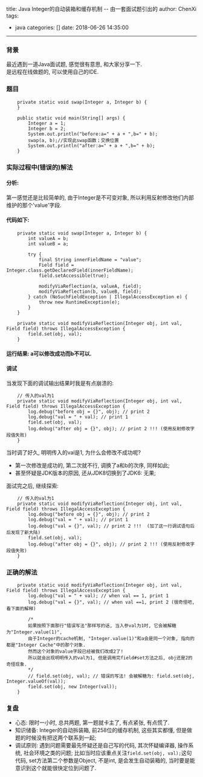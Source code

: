 title: Java Integer的自动装箱和缓存机制 -- 由一套面试题引出的
author: ChenXi
tags:
  - java
categories: []
date: 2018-06-26 14:35:00
---
### 背景
最近遇到一道Java面试题, 感觉很有意思, 和大家分享一下.   
是远程在线做题的, 可以使用自己的IDE. 

### 题目
```
    private static void swap(Integer a, Integer b) {
    }

    public static void main(String[] args) {
        Integer a = 1;
        Integer b = 2;
        System.out.println("before:a=" + a + ",b=" + b);
        swap(a, b);//实现此swap函数；交换位置
        System.out.println("after:a=" + a + ",b=" + b);
    }
```

### 实际过程中(错误的)解法 
#### 分析: 
第一感觉还是比较简单的, 由于Integer是不可变对象, 所以利用反射修改他们内部维护的那个'value'字段. 

#### 代码如下:
```
    private static void swap(Integer a, Integer b) {
        int valueA = b;
        int valueB = a;

        try {
            final String innerFieldName = "value";
            Field field = Integer.class.getDeclaredField(innerFieldName);
            field.setAccessible(true);

            modifyViaReflection(a, valueA, field);
            modifyViaReflection(b, valueB, field);
        } catch (NoSuchFieldException | IllegalAccessException e) {
            throw new RuntimeException(e);
        }
    }

    private static void modifyViaReflection(Integer obj, int val, Field field) throws IllegalAccessException {
        field.set(obj, val);
    }
```

#### 运行结果: a可以修改成功而b不可以. 

#### 调试
当发现下面的调试输出结果时我是有点崩溃的:
```
    // 传入的val为1
    private static void modifyViaReflection(Integer obj, int val, Field field) throws IllegalAccessException {
        log.debug("before obj = {}", obj); // print 2
        log.debug("val = " + val); // print 1
        field.set(obj, val);
        log.debug("after obj = {}", obj); // print 2 !!! (使用反射修改字段值失败)
    }
```
当时调了好久, 明明传入的val是1, 为什么会修改不成功呢?
+ 第一次修改是成功的, 第二次就不行, 调换了a和b的次序, 同样如此;
+ 甚至怀疑是JDK版本的原因, 还从JDK8切换到了JDK6: 无果;

面试完之后, 继续探索: 
```
    // 传入的val为1
    private static void modifyViaReflection(Integer obj, int val, Field field) throws IllegalAccessException {
        log.debug("before obj = {}", obj); // print 2
        log.debug("val = " + val); // print 1
        log.debug("val = {}", val); // print 2 !!!  (加了这一行调试语句后后发现了新大陆)
        field.set(obj, val);
        log.debug("after obj = {}", obj); // print 2 !!! (使用反射修改字段值失败)
    }
```

### 正确的解法
```
    private static void modifyViaReflection(Integer obj, int val, Field field) throws IllegalAccessException {
        log.debug("val = " + val); // when val == 1, print 1
        log.debug("val = {}", val); // when val ==1, print 2 (很奇怪吧, 看下面的解释)

        /*
        如果按照下面那行"错误写法"那样写的话, 当入参val为1时, 它会被解糖为"Integer.value(1)",
        由于Integer的cache机制, "Integer.value(1)"和a会是同一个对象, 指向的都是"Integer Cache"中的那个对象.
        然而这个对象的value字段已经被我们改成2了!
        所以就会出现明明传入的val为1, 但是调用完field#set方法之后, obj还是2的奇怪现象.
        */
        // field.set(obj, val); // 错误的写法! 会被解糖为: field.set(obj, Integer.valueOf(val));
        field.set(obj, new Integer(val));
    }
```


### 复盘
- 心态: 限时一小时, 总共两题, 第一题就卡主了, 有点紧张, 有点慌了. 
- 知识储备: Integer的自动拆装箱, 前258位的缓存机制, 这些其实都懂, 但是做题的时候没有把这两个联系到一起; 
- 调试原则: 遇到问题需要最先怀疑还是自己写的代码, 其次怀疑编译器, 操作系统, 社会环境之类的问题; 
    比如当时应该重点关注`field.set(obj, val);`这句代码, set方法第二个参数是Object, 不是int, 是会发生自动装箱的, 
    当时要是能意识到这个就能很快定位到问题了. 

